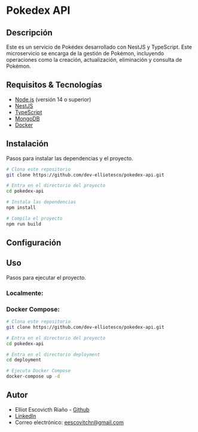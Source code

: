 # Pokedex API

## Descripción
Este es un servicio de Pokédex desarrollado con NestJS y TypeScript. Este microservicio se encarga de la gestión de Pokémon, incluyendo operaciones como la creación, actualización, eliminación y consulta de Pokémon.


## Requisitos & Tecnologías
- [Node.js](https://nodejs.org/) (versión 14 o superior)
- [NestJS](https://nestjs.com/)
- [TypeScript](https://www.typescriptlang.org/)
- [MongoDB](https://www.mongodb.com/)
- [Docker](https://www.docker.com/)

## Instalación
Pasos para instalar las dependencias y el proyecto.

```bash
# Clona este repositorio
git clone https://github.com/dev-elliotesco/pokedex-api.git

# Entra en el directorio del proyecto
cd pokedex-api

# Instala las dependencias
npm install

# Compila el proyecto
npm run build

```

## Configuración


## Uso
Pasos para ejecutar el proyecto.

### Localmente:

### Docker Compose:

```bash
# Clona este repositorio
git clone https://github.com/dev-elliotesco/pokedex-api.git

# Entra en el directorio del proyecto
cd pokedex-api

# Entra en el directorio deployment
cd deployment

# Ejecuta Docker Compose
docker-compose up -d
```

## Autor
- Elliot Escovicth Riaño - [Github](https://github.com/dev-elliotesco)
- [LinkedIn](https://https://www.linkedin.com/in/elliot-escovitch-580007205/)
- Correo electrónico: eescovitchr@gmail.com